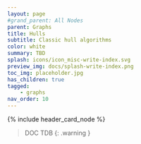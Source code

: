 ```yaml
---
layout: page
#grand_parent: All Nodes
parent: Graphs
title: Hulls
subtitle: Classic hull algorithms
color: white
summary: TBD
splash: icons/icon_misc-write-index.svg
preview_img: docs/splash-write-index.png
toc_img: placeholder.jpg
has_children: true
tagged: 
    - graphs
nav_order: 10
---
```


{% include header_card_node %}

> DOC TDB
{: .warning }